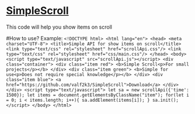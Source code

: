 # [SimpleScroll](https://valf2k3.github.io/SimpleScroll)
 This code will help you show items on scroll

#How to use?
Example:
`
    <!DOCTYPE html>
    <html lang="en">
    <head>
        <meta charset="UTF-8">
        <title>Simple API for show items on scroll</title>
        <link type="text/css" rel="stylesheet" href="scrollApi.css"/>
        <link type="text/css" rel="stylesheet" href="css/main.css"/>
    </head>
    <body>
        <script type="text/javascript" src="scrollApi.js"></script>
        <div class="container">
            <div class="item red">
                <b>Simple Scroll<p>For small projects</p></b>
            </div>
            <div class="item green">
                <b>Simple for use<p>Does not require special knowledge</p></b>
            </div>
            <div class="item blue">
                <a href="https://github.com/valf2k3/SimpleScroll">Download</a>
            </div>
        </div>
        <script type="text/javascript">
            let sa = new scrollApi({'time': 1500});
            let items = document.getElementsByClassName("item");
            for(let i = 0; i < items.length; i++){
                sa.addElement(items[i]);
            }
            sa.init();
        </script>
    </body>
    </html>
`
